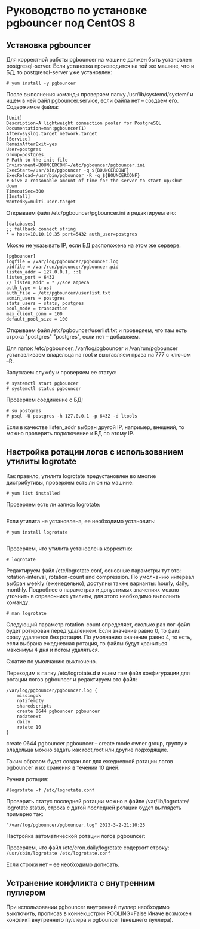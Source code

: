 # Руководство по установке pgbouncer под CentOS 8

## Установка pgbouncer

Для корректной работы pgbouncer на машине должен быть установлен postgresql-server. Если установка производится на той же машине, что и БД, то postgresql-server уже установлен:
```
# yum install -y pgbouncer
```
После выполнения команды проверяем папку /usr/lib/systemd/system/ и ищем в ней файл pgbouncer.service, если файла нет – создаем его. Содержимое файла:
```
[Unit]
Description=A lightweight connection pooler for PostgreSQL
Documentation=man:pgbouncer(1)
After=syslog.target network.target
[Service]
RemainAfterExit=yes
User=postgres
Group=postgres
# Path to the init file
Environment=BOUNCERCONF=/etc/pgbouncer/pgbouncer.ini
ExecStart=/usr/bin/pgbouncer -q ${BOUNCERCONF}
ExecReload=/usr/bin/pgbouncer -R -q ${BOUNCERCONF}
# Give a reasonable amount of time for the server to start up/shut down
TimeoutSec=300
[Install]
WantedBy=multi-user.target
```
Открываем файл /etc/pgbouncer/pgbouncer.ini и редактируем его:
```
[databases]
;; fallback connect string
* = host=10.10.10.35 port=5432 auth_user=postgres
```
Можно не указывать IP, если БД расположена на этом же сервере.
```
[pgbouncer]
logfile = /var/log/pgbouncer/pgbouncer.log
pidfile = /var/run/pgbouncer/pgbouncer.pid
listen_addr = 127.0.0.1, ::1
listen_port = 6432
// listen_addr = * //все адреса 
auth_type = trust
auth_file = /etc/pgbouncer/userlist.txt
admin_users = postgres
stats_users = stats, postgres
pool_mode = transaction
max_client_conn = 100
default_pool_size = 100
```
Открываем файл /etc/pgbouncer/userlist.txt и проверяем,  что там есть строка "postgres" "postgres", если нет – добавляем. 

Для папок /etc/pgbouncer, /var/log/pgbouncer и /var/run/pgbouncer устанавливаем владельца на root и выставляем права на 777 с ключом –R.

Запускаем службу и проверяем ее статус:
```
# systemctl start pgbouncer
# systemctl status pgbouncer
```
Проверяем соединение с БД:
```
# su postgres
# psql -U postgres -h 127.0.0.1 -p 6432 -d ltools
```
Если в качестве listen_addr выбран другой IP, например, внешний, то можно проверить подключение к БД по этому IP.

## Настройка ротации логов с использованием утилиты logrotate

Как правило, утилита logrotate предустановлен во многие дистрибутивы, проверяем есть ли он на машине:
```
# yum list installed
```
Проверяем есть ли запись logrotate:

![]()

Если утилита не установлена, ее необходимо установить:
```
# yum install logrotate
```
![]()

Проверяем, что утилита установлена корректно:
```
# logrotate
```
Редактируем файл /etc/logrotate.conf, основные параметры тут это: rotation-interval, rotation-count and compression. 
По умолчанию интервал выбран weekly (еженедельно), доступны также варианты: hourly, daily, monthly. 
Подробнее о параметрах и допустимых значениях можно уточнить в справочнике утилиты, для этого необходимо выполнить команду:
```
# man logrotate
```
Следующий параметр rotation-count определяет, сколько раз лог-файл будет ротирован перед удалением. Если значение равно 0, то файл сразу удаляется без ротации. 
По умолчанию значение равно 4, то есть, если выбрана ежедневная ротация, то файлы будут храниться максимум 4 дня и потом удаляться.

Сжатие по умолчанию выключено.

Переходим в папку /etc/logrotate.d и ищем там файл конфигурации для ротации логов pgbouncer и редактируем это файл:
```
/var/log/pgbouncer/pgbouncer.log {
    missingok
    notifempty
    sharedscripts
    create 0644 pgbouncer pgbouncer
    nodateext
    daily
    rotate 10
}
```

create 0644 pgbouncer pgbouncer – create mode owner group, группу и владельца можно задать как root,root или другие подходящие.

Таким образом будет создан лог для ежедневной ротации логов pgbouncer и их хранения в течении 10 дней.

Ручная ротация:
```
#logrotate -f /etc/logrotate.conf
```
Проверить статус последней ротации можно в файле /var/lib/logrotate/ logrotate.status, строка с датой последней ротации будет выглядеть примерно так:
```
"/var/log/pgbouncer/pgbouncer.log" 2023-3-2-21:10:25
```

Настройка автоматической ротации логов pgbouncer:

Проверяем, что файл /etc/cron.daily/logrotate содержит строку: `/usr/sbin/logrotate /etc/logrotate.conf`

Если строки нет – ее необходимо дописать.


## Устранение конфликта с внутренним пуллером

При использовании pgbouncer внутренний пуллер необходимо выключить, прописав в коннекшстрин POOLING=False
Иначе возможен конфликт внутреннего пуллера и pgbouncer (внешнего пуллера).
